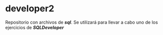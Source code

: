 # developer2
Repositorio con archivos de ***sql***. 
Se utilizará para llevar a cabo uno de los ejercicios de ***SQLDeveloper***
